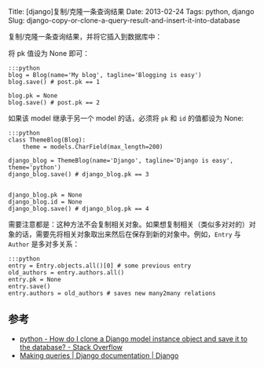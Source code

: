 Title: [django]复制/克隆一条查询结果
Date: 2013-02-24
Tags: python, django
Slug: django-copy-or-clone-a-query-result-and-insert-it-into-database

复制/克隆一条查询结果，并将它插入到数据库中：

将 pk 值设为 None 即可：

    :::python
    blog = Blog(name='My blog', tagline='Blogging is easy')
    blog.save() # post.pk == 1

    blog.pk = None
    blog.save() # post.pk == 2

如果该 model 继承于另一个 model 的话，必须将 `pk` 和 `id` 的值都设为 None:

    :::python
    class ThemeBlog(Blog):
        theme = models.CharField(max_length=200)

    django_blog = ThemeBlog(name='Django', tagline='Django is easy', theme='python')
    django_blog.save() # django_blog.pk == 3


    django_blog.pk = None
    django_blog.id = None
    django_blog.save() # django_blog.pk == 4

需要注意都是：这种方法不会复制相关对象。如果想复制相关（类似多对对的）对象的话，需要先将相关对象取出来然后在保存到新的对象中。例如，`Entry` 与 `Author` 是多对多关系：

    :::python
    entry = Entry.objects.all()[0] # some previous entry
    old_authors = entry.authors.all()
    entry.pk = None
    entry.save()
    entry.authors = old_authors # saves new many2many relations

## 参考

* [python - How do I clone a Django model instance object and save it to the database? - Stack Overflow](http://stackoverflow.com/questions/4733609/how-do-i-clone-a-django-model-instance-object-and-save-it-to-the-database)
* [Making queries | Django documentation | Django ](https://docs.djangoproject.com/en/dev/topics/db/queries/#copying-model-instances)
